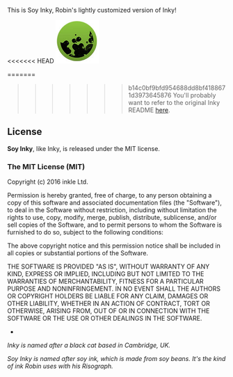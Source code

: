 This is Soy Inky, Robin's lightly customized version of Inky!

<<<<<<< HEAD
![](resources/icon-small.jpg)

=======
>>>>>>> b14c0bf9bfd954688dd8bf4188671d3973645876
You'll probably want to refer to the original Inky README [here](https://github.com/inkle/inky).

## License

**Soy Inky**, like Inky, is released under the MIT license.

### The MIT License (MIT)
Copyright (c) 2016 inkle Ltd.

Permission is hereby granted, free of charge, to any person obtaining a copy of this software and associated documentation files (the "Software"), to deal in the Software without restriction, including without limitation the rights to use, copy, modify, merge, publish, distribute, sublicense, and/or sell copies of the Software, and to permit persons to whom the Software is furnished to do so, subject to the following conditions:

The above copyright notice and this permission notice shall be included in all copies or substantial portions of the Software.

THE SOFTWARE IS PROVIDED "AS IS", WITHOUT WARRANTY OF ANY KIND, EXPRESS OR IMPLIED, INCLUDING BUT NOT LIMITED TO THE WARRANTIES OF MERCHANTABILITY, FITNESS FOR A PARTICULAR PURPOSE AND NONINFRINGEMENT. IN NO EVENT SHALL THE AUTHORS OR COPYRIGHT HOLDERS BE LIABLE FOR ANY CLAIM, DAMAGES OR OTHER LIABILITY, WHETHER IN AN ACTION OF CONTRACT, TORT OR OTHERWISE, ARISING FROM, OUT OF OR IN CONNECTION WITH THE SOFTWARE OR THE USE OR OTHER DEALINGS IN THE SOFTWARE.

-

*Inky is named after a black cat based in Cambridge, UK.*

*Soy Inky is named after soy ink, which is made from soy beans. It's the kind of ink Robin uses with his Risograph.*